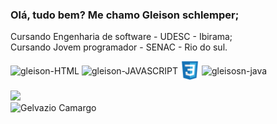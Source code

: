 
### Olá, tudo bem? Me chamo Gleison schlemper; <br/>
Cursando Engenharia de software - UDESC - Ibirama;<br/>
Cursando Jovem programador - SENAC - Rio do sul.

<div style="display: inline_block" >
  <img align="center" alt="gleison-HTML" height="40" width="40" src="https://cdn.jsdelivr.net/gh/devicons/devicon/icons/html5/html5-original-wordmark.svg" />
  <img  align="center" alt="gleison-JAVASCRIPT"  height="30" width="30" src="https://cdn.jsdelivr.net/gh/devicons/devicon/icons/javascript/javascript-original.svg" />
  <img align="center" alt="gleison-CSS" height="30" width="30" src="https://raw.githubusercontent.com/devicons/devicon/master/icons/css3/css3-original.svg">
  <img align="center" alt="gleisosn-java" height="40" width="60" src="https://cdn.jsdelivr.net/gh/devicons/devicon/icons/java/java-original-wordmark.svg">
</div>
<br/>

<div style="display:block">
    <img width=500 src="https://github-readme-stats.vercel.app/api?username=gleisonschlemper&theme=highcontrast&show_icons=true&hide_title=true" />
  <br>
 <img width=300 src="https://github-readme-stats.vercel.app/api/top-langs?username=Gelvazio&show_icons=true&theme=highcontrast&hide_border=false&hide_title=true&locale=pt-Br" alt="Gelvazio Camargo" />
  
</div>
